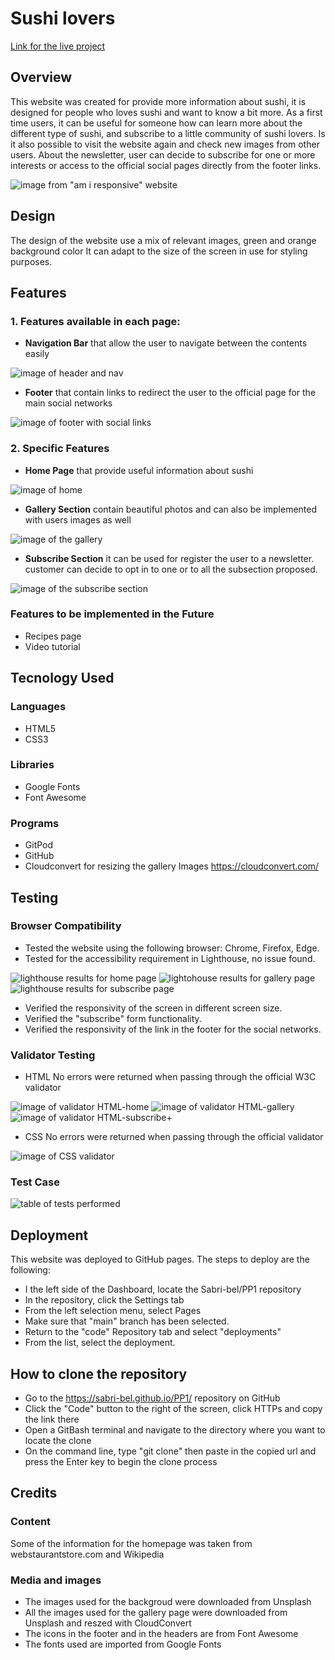 # Sushi lovers

[Link for the live project](https://sabri-bel.github.io/PP1/index.html)

## Overview 
This website was created for provide more information about sushi, it is designed for people who loves sushi and want to know a bit more.
As a first time users, it can be useful for someone how can learn more about the different type of sushi, and subscribe to a little community of sushi lovers. 
Is it also possible to visit the website again and check new images from other users.
About the newsletter, user can decide to subscribe for one or more interests or access to the official social pages directly from the footer links.

![image from "am i responsive" website](assets/media/responsive.png)

## Design
The design of the website use a mix of relevant images, green and orange background color 
It can adapt to the size of the screen in use for styling purposes.

## Features
### 1. Features available in each page:

- __Navigation Bar__ that allow the user to navigate between the contents easily

![image of header and nav](assets/media/header.png)


- __Footer__ that contain links to redirect the user to the official page for the main social networks 

![image of footer with social links](assets/media/footer.png)

### 2. Specific Features

- __Home Page__ that provide useful information about sushi

![image of home](assets/media/home.png)

- __Gallery Section__ contain beautiful photos and can also be implemented with users images as well

![image of the gallery](assets/media/gallery.png)

- __Subscribe Section__ it can be used for register the user to a newsletter. customer can decide to opt in to one or to all the subsection proposed.

![image of the subscribe section](assets/media/subscribe-form.png)


### Features to be implemented in the Future
- Recipes page
- Video tutorial




## Tecnology Used

### Languages
- HTML5
- CSS3

### Libraries 
- Google Fonts
- Font Awesome

### Programs
- GitPod
- GitHub
- Cloudconvert for resizing the gallery Images https://cloudconvert.com/

## Testing

### Browser Compatibility
- Tested the website using the following browser: Chrome, Firefox, Edge.
- Tested for the accessibility requirement in Lighthouse, no issue found.

![lighthouse results for home page](assets/media/lighthouse-home.png)
![lightohouse results for gallery page](assets/media/lighthouse%20gallery%20.png)
![lighthouse results for subscribe page](assets/media/lighthouse-subscribe.png)

- Verified the responsivity of the screen in different screen size.
- Verified the "subscribe" form functionality.
- Verified the responsivity of the link in the footer for the social networks.

### Validator Testing
* HTML 
No errors were returned when passing through the official W3C validator

![image of validator HTML-home](assets/media/validator-home.png)
![image of validator HTML-gallery](assets/media/gallery%20validator%20.png)
![image of validator HTML-subscribe](assets/media/subscribe%20validator%20.png)+

* CSS 
No errors were returned when passing through the official validator

![image of CSS validator](assets/media/css%20validator.png)


### Test Case 
![table of tests performed](assets/media/tests.png)

## Deployment

This website was deployed to GitHub pages. 
The steps to deploy are the following: 
- I the left side of the Dashboard, locate the Sabri-bel/PP1 repository
- In the repository, click the Settings tab 
- From the left selection menu, select Pages
- Make sure that "main" branch has been selected.
- Return to the "code" Repository tab and select "deployments"
- From the list, select the deployment.


## How to clone the repository
- Go to the https://sabri-bel.github.io/PP1/ repository on GitHub
- Click the "Code" button to the right of the screen, click HTTPs and copy the link there
- Open a GitBash terminal and navigate to the directory where you want to locate the clone
- On the command line, type "git clone" then paste in the copied url and press the Enter key to begin the clone process



## Credits
### Content
Some of the information for the homepage was taken from webstaurantstore.com and Wikipedia

### Media and images
- The images used for the backgroud were downloaded from Unsplash
- All the images used for the gallery page were downloaded from Unsplash and reszed with CloudConvert
- The icons in the footer and in the headers are from Font Awesome
- The fonts used are imported from Google Fonts





